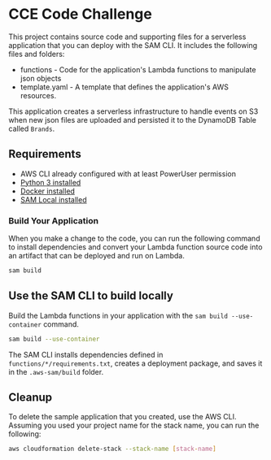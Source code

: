 # CCE Code Challenge

This project contains source code and supporting files for a serverless application that you can deploy with the SAM CLI. It includes the following files and folders:

- functions - Code for the application's Lambda functions to manipulate json objects
- template.yaml - A template that defines the application's AWS resources.

This application creates a serverless infrastructure to handle events on S3 when new json files are uploaded and persisted it to the DynamoDB Table called `Brands`.

## Requirements

* AWS CLI already configured with at least PowerUser permission
* [Python 3 installed](https://www.python.org/downloads/)
* [Docker installed](https://www.docker.com/community-edition)
* [SAM Local installed](https://github.com/awslabs/aws-sam-local)
### Build Your Application

When you make a change to the code, you can run the following command to install dependencies
and convert your Lambda function source code into an artifact that can be deployed and run on Lambda.

```bash
sam build
```

## Use the SAM CLI to build locally

Build the Lambda functions in your application with the `sam build --use-container` command.

```bash
sam build --use-container
```

The SAM CLI installs dependencies defined in `functions/*/requirements.txt`, creates a deployment package, and saves it in the `.aws-sam/build` folder.


## Cleanup

To delete the sample application that you created, use the AWS CLI. Assuming you used your project name for the stack name, you can run the following:

```bash
aws cloudformation delete-stack --stack-name [stack-name]
```
